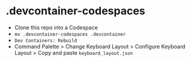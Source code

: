 # .devcontainer-codespaces

- Clone this repo into a Codespace
- `mv .devcontainer-codespaces .devcontainer`
- `Dev Containers: Rebuild`
- Command Palette > Change Keyboard Layout > Configure Keyboard Layout > Copy and paste `keyboard_layout.json`
